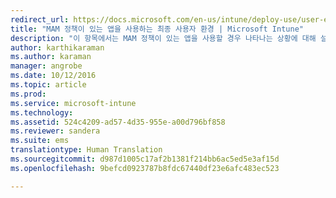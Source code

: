 ```yaml
---
redirect_url: https://docs.microsoft.com/en-us/intune/deploy-use/user-experience-for-mam-enabled-ios-apps-with-microsoft-intune
title: "MAM 정책이 있는 앱을 사용하는 최종 사용자 환경 | Microsoft Intune"
description: "이 항목에서는 MAM 정책이 있는 앱을 사용할 경우 나타나는 상황에 대해 설명합니다."
author: karthikaraman
ms.author: karaman
manager: angrobe
ms.date: 10/12/2016
ms.topic: article
ms.prod: 
ms.service: microsoft-intune
ms.technology: 
ms.assetid: 524c4209-ad57-4d35-955e-a00d796bf858
ms.reviewer: sandera
ms.suite: ems
translationtype: Human Translation
ms.sourcegitcommit: d987d1005c17af2b1381f214bb6ac5ed5e3af15d
ms.openlocfilehash: 9befcd0923787b8fdc67440df23e6afc483ec523

---
```




<!--HONumber=Nov16_HO2-->


